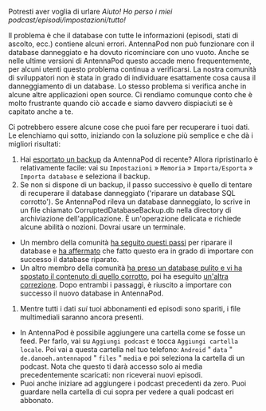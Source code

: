 Potresti aver voglia di urlare *Aiuto! Ho perso i miei podcast/episodi/impostazioni/tutto!*

Il problema è che il database con tutte le informazioni (episodi, stati di ascolto, ecc.) contiene alcuni errori. AntennaPod non può funzionare con il database danneggiato e ha dovuto ricominciare con uno vuoto. Anche se nelle ultime versioni di AntennaPod questo accade meno frequentemente, per alcuni utenti questo problema continua a verificarsi. La nostra comunità di sviluppatori non è stata in grado di individuare esattamente cosa causa il danneggiamento di un database. Lo stesso problema si verifica anche in alcune altre applicazioni open source. Ci rendiamo comunque conto che è molto frustrante quando ciò accade e siamo davvero dispiaciuti se è capitato anche a te.

Ci potrebbero essere alcune cose che puoi fare per recuperare i tuoi dati. Le elenchiamo qui sotto, iniziando con la soluzione più semplice e che dà i migliori risultati:

1. Hai [esportato un backup](/documentation/general/backup) da AntennaPod di recente? Allora ripristinarlo è relativamente facile: vai su `Impostazioni` » `Memoria` » `Importa/Esporta` » ` Importa database` e seleziona il backup.
1. Se non si dispone di un backup, il passo successivo è quello di tentare di recuperare il database danneggiato ('riparare un database SQL corrotto'). Se AntennaPod rileva un database danneggiato, lo scrive in un file chiamato CorruptedDatabaseBackup.db nella directory di archiviazione dell'applicazione. È un'operazione delicata e richiede alcune abilità o nozioni. Dovrai usare un terminale.

* Un membro della comunità [ha seguito questi passi](https://github.com/AntennaPod/AntennaPod/issues/2463#issuecomment-384088306) per riparare il database e [ha affermato](https://github.com/AntennaPod/AntennaPod/issues/2463#issuecomment-404624614) che fatto questo era in grado di importare con successo il database riparato.
* Un altro membro della comunità [ha preso un database pulito e vi ha spostato il contenuto di quello corrotto](https://github.com/AntennaPod/AntennaPod/issues/2463#issuecomment-385341068), poi ha eseguito [un'altra correzione](https://github.com/AntennaPod/AntennaPod/issues/2463#issuecomment-385354995). Dopo entrambi i passaggi, è riuscito a importare con successo il nuovo database in AntennaPod.

1. Mentre tutti i dati *sui* tuoi abbonamenti ed episodi sono spariti, i file multimediali saranno ancora presenti.

* In AntennaPod è possibile aggiungere una cartella come se fosse un feed. Per farlo, vai su `Aggiungi podcast` e tocca `Aggiungi cartella locale`. Poi vai a questa cartella nel tuo telefono: `Android` " `data` " `de.danoeh.antennapod` " `files` " `media` e poi seleziona la cartella di un podcast. Nota che questo ti darà accesso solo ai media precedentemente scaricati: non riceverai nuovi episodi.
* Puoi anche iniziare ad aggiungere i podcast precedenti da zero. Puoi guardare nella cartella di cui sopra per vedere a quali podcast eri abbonato.
